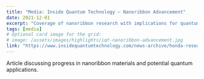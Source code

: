 ```yaml
---
title: "Media: Inside Quantum Technology — Nanoribbon Advancement"
date: 2021-12-01
excerpt: "Coverage of nanoribbon research with implications for quantum technologies."
tags: [media]
# Optional card image for the grid:
# image: /assets/images/highlights/iqt-nanoribbon-advancement.jpg
link: "https://www.insidequantumtechnology.com/news-archive/honda-research-institute-claims-nanoribbon-advancement-with-quantum-implications/"
---
```


Article discussing progress in nanoribbon materials and potential quantum applications.

